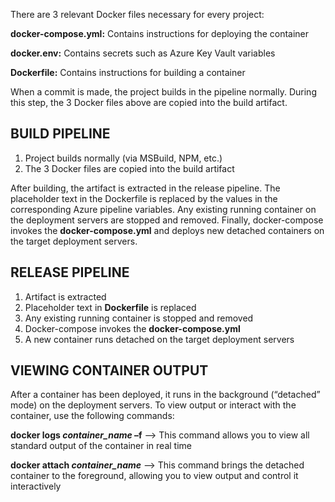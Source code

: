 There are 3 relevant Docker files necessary for every project:

**docker-compose.yml:** Contains instructions for deploying the container

**docker.env:** Contains secrets such as Azure Key Vault variables 

**Dockerfile:** Contains instructions for building a container


When a commit is made, the project builds in the pipeline normally. During this step, the 3 Docker files above are copied into the build artifact. 

## **BUILD PIPELINE**
1.	Project builds normally (via MSBuild, NPM, etc.)
2.	The 3 Docker files are copied into the build artifact

After building, the artifact is extracted in the release pipeline. The placeholder text in the Dockerfile is replaced by the values in the corresponding Azure pipeline variables. Any existing running container on the deployment servers are stopped and removed. Finally, docker-compose invokes the **docker-compose.yml** and deploys new detached containers on the target deployment servers.

## **RELEASE PIPELINE**
1.	Artifact is extracted
2.	Placeholder text in **Dockerfile** is replaced
3.	Any existing running container is stopped and removed
4.	Docker-compose invokes the **docker-compose.yml** 
5.	A new container runs detached on the target deployment servers

## **VIEWING CONTAINER OUTPUT**

After a container has been deployed, it runs in the background (“detached” mode) on the deployment servers. To view output or interact with the container, use the following commands:

**docker logs _container_name_ –f**  –> This command allows you to view all standard output of the container in real time

**docker attach _container_name_** –> This command brings the detached container to the foreground, allowing you to view output and control it interactively
